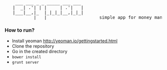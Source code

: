 <pre>
    ___ ___ _ _ _____ ___ ___ 
   |  _| .'| | |     | .'|   |
   |___|__,|_  |_|_|_|__,|_|_|
           |___|                    simple app for money management
</pre>


### How to run? ###
- Install yeoman http://yeoman.io/gettingstarted.html
- Clone the repository
- Go in the created directory
- `bower install`
- `grunt server`



